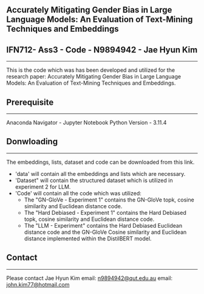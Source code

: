 ## Accurately Mitigating Gender Bias in Large Language Models: An Evaluation of Text-Mining Techniques and Embeddings
## IFN712- Ass3 - Code - N9894942 - Jae Hyun Kim
---------------------------------------------------------------------------------------------------------------
This is the code which was has been developed and utilized for the research paper: Accurately Mitigating Gender Bias in Large Language Models: An Evaluation of Text-Mining Techniques and Embeddings. 


## Prerequisite
---------------------------------------------------------------------------------------------------------------
Anaconda Navigator - Jupyter Notebook
Python Version - 3.11.4

## Donwloading
---------------------------------------------------------------------------------------------------------------
The embeddings, lists, dataset and code can be downloaded from this link.

- 'data' will contain all the embeddings and lists which are necessary.
- 'Dataset" will contain the structured dataset which is utilized in experiment 2 for LLM.
- 'Code' will contain all the code which was utilized:
  - The "GN-GloVe - Experiment 1" contains the GN-GloVe topk, cosine similarity and Euclidean distance code.
  - The "Hard Debiased - Experiment 1" contains the Hard Debiased topk, cosine similarity and Euclidean distance code.
  - The "LLM - Experiment" contains the Hard Debiased Euclidean distance code and the GN-GloVe Cosine similarity and Euclidean distance implemented within the DistilBERT model.

## Contact
---------------------------------------------------------------------------------------------------------------
Please contact Jae Hyun Kim
email: n9894942@qut.edu.au
email: john.kim77@hotmail.com
